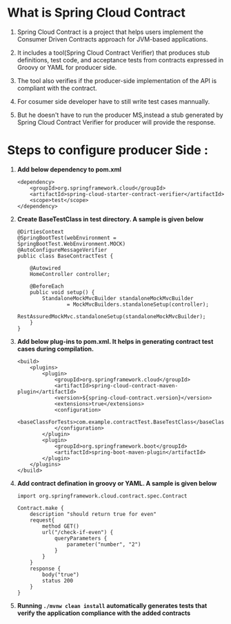 # What is Spring Cloud Contract


1. 	Spring Cloud Contract is a project that helps users implement the Consumer Driven Contracts approach for JVM-based applications. 

2.	It includes a tool(Spring Cloud Contract Verifier) that produces stub definitions, test code, and acceptance tests from contracts expressed in Groovy or YAML for producer side.

3.	The tool also verifies if the producer-side implementation of the API is compliant with the contract.

4. 	For cosumer side developer have to still write test cases mannually.

5.  But he doesn't have to run the producer MS,instead a stub generated by Spring Cloud Contract Verifier for producer will provide the response.


# Steps to configure producer Side :

1. **Add below dependency to pom.xml**

	```
	<dependency>
		<groupId>org.springframework.cloud</groupId>
		<artifactId>spring-cloud-starter-contract-verifier</artifactId>
		<scope>test</scope>
	</dependency>
	```
	
2. **Create BaseTestClass in test directory. A sample is given below**

	```
	@DirtiesContext
	@SpringBootTest(webEnvironment = SpringBootTest.WebEnvironment.MOCK)
	@AutoConfigureMessageVerifier
	public class BaseContractTest {

		@Autowired
		HomeController controller;

		@BeforeEach
		public void setup() {
			StandaloneMockMvcBuilder standaloneMockMvcBuilder
					= MockMvcBuilders.standaloneSetup(controller);
			RestAssuredMockMvc.standaloneSetup(standaloneMockMvcBuilder);
		}
	}
	```

3. **Add below plug-ins to pom.xml. It helps in generating contract test cases during compilation.**

	```
	<build>
		<plugins>
			<plugin>
				<groupId>org.springframework.cloud</groupId>
				<artifactId>spring-cloud-contract-maven-plugin</artifactId>
				<version>${spring-cloud-contract.version}</version>
				<extensions>true</extensions>
				<configuration>
					<baseClassForTests>com.example.contractTest.BaseTestClass</baseClassForTests>
				</configuration>
			</plugin>
			<plugin>
				<groupId>org.springframework.boot</groupId>
				<artifactId>spring-boot-maven-plugin</artifactId>
			</plugin>
		</plugins>
	</build>
	```
	
4.	**Add contract defination in groovy or YAML. A sample is given below**

	```
	import org.springframework.cloud.contract.spec.Contract

	Contract.make {
		description "should return true for even"
		request{
			method GET()
			url("/check-if-even") {
				queryParameters {
					parameter("number", "2")
				}
			}
		}
		response {
			body("true")
			status 200
		}
	}
	```
	
5. 	**Running `./mvnw clean install` automatically generates tests that verify the application compliance with the added contracts**